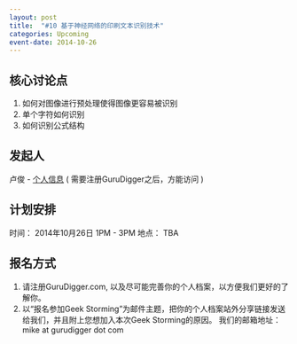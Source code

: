 ```yaml
---
layout: post
title:  "#10 基于神经网络的印刷文本识别技术"
categories: Upcoming
event-date: 2014-10-26
---
```


## 核心讨论点 ##
1. 如何对图像进行预处理使得图像更容易被识别
2. 单个字符如何识别
3. 如何识别公式结构

## 发起人 ##
卢俊 - [个人信息](http://gurudigger.com/CoderJun)  ( 需要注册GuruDigger之后，方能访问 )

## 计划安排 ##
时间： 2014年10月26日 1PM - 3PM
地点： TBA

## 报名方式 ##
1. 请注册GuruDigger.com,  以及尽可能完善你的个人档案，以方便我们更好的了解你。
2. 以“报名参加Geek Storming”为邮件主题，把你的个人档案站外分享链接发送给我们，并且附上您想加入本次Geek Storming的原因。
我们的邮箱地址： mike at gurudigger dot com

